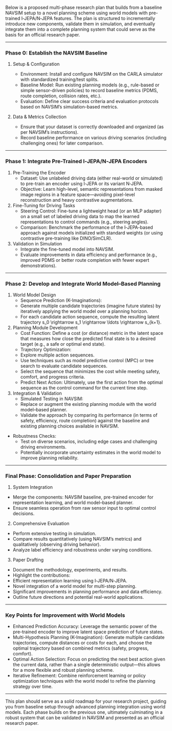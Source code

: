 Below is a proposed multi-phase research plan that builds from a baseline NAVSIM setup to a novel planning scheme using world models with pre-trained I‑JEPA/N‑JEPA features. The plan is structured to incrementally introduce new components, validate them in simulation, and eventually integrate them into a complete planning system that could serve as the basis for an official research paper.

---

### Phase 0: Establish the NAVSIM Baseline
1.	Setup & Configuration
    - Environment: Install and configure NAVSIM on the CARLA simulator with standardized training/test splits.
    - Baseline Model: Run existing planning models (e.g., rule-based or simple sensor-driven policies) to record baseline metrics (PDMS, route completion, collision rates, etc.).
    - Evaluation: Define clear success criteria and evaluation protocols based on NAVSIM’s simulation-based metrics.

2.	Data & Metrics Collection
    - Ensure that your dataset is correctly downloaded and organized (as per NAVSIM’s instructions).
    - Record baseline performance on various driving scenarios (including challenging ones) for later comparison.

---

### Phase 1: Integrate Pre-Trained I‑JEPA/N‑JEPA Encoders
1.	Pre-Training the Encoder
    - Dataset: Use unlabeled driving data (either real-world or simulated) to pre-train an encoder using I‑JEPA or its variant N‑JEPA.
    - Objective: Learn high-level, semantic representations from masked image regions in a feature space—avoiding pixel-level reconstruction and heavy contrastive augmentations.
2.	Fine-Tuning for Driving Tasks
    - Steering Control: Fine-tune a lightweight head (or an MLP adapter) on a small set of labeled driving data to map the learned representations to control commands (e.g., steering angles).
    - Comparison: Benchmark the performance of the I‑JEPA-based approach against models initialized with standard weights (or using contrastive pre-training like DINO/SimCLR).
3.	Validation in Simulation
    - Integrate the fine-tuned model into NAVSIM.
    - Evaluate improvements in data efficiency and performance (e.g., improved PDMS or better route completion with fewer expert demonstrations).

---

### Phase 2: Develop and Integrate World Model–Based Planning
1.	World Model Design
    - Sequence Prediction (K-Imaginations):
    - Generate multiple candidate trajectories (imagine future states) by iteratively applying the world model over a planning horizon.
    - For each candidate action sequence, compute the resulting latent trajectory s_0 \rightarrow s_1 \rightarrow \ldots \rightarrow s_{k+1}.
2.	Planning Module Development
    - Cost Function: Define a cost (or distance) metric in the latent space that measures how close the predicted final state is to a desired target (e.g., a safe or optimal end state).
    - Trajectory Optimization:
    - Explore multiple action sequences.
    - Use techniques such as model predictive control (MPC) or tree search to evaluate candidate sequences.
    - Select the sequence that minimizes the cost while meeting safety, comfort, and progress criteria.
    - Predict Next Action: Ultimately, use the first action from the optimal sequence as the control command for the current time step.
3.	Integration & Validation
    - Simulated Testing in NAVSIM:
    - Replace or augment the existing planning module with the world model–based planner.
    - Validate the approach by comparing its performance (in terms of safety, efficiency, route completion) against the baseline and existing planning choices available in NAVSIM.
- Robustness Checks:
    - Test on diverse scenarios, including edge cases and challenging driving environments.
    - Potentially incorporate uncertainty estimates in the world model to improve planning reliability.

---

### Final Phase: Consolidation and Paper Preparation
1.	System Integration
- Merge the components: NAVSIM baseline, pre-trained encoder for representation learning, and world model–based planner.
- Ensure seamless operation from raw sensor input to optimal control decisions.
2.	Comprehensive Evaluation
- Perform extensive testing in simulation.
- Compare results quantitatively (using NAVSIM’s metrics) and qualitatively (observing driving behavior).
- Analyze label efficiency and robustness under varying conditions.
3.	Paper Drafting
- Document the methodology, experiments, and results.
- Highlight the contributions:
- Efficient representation learning using I‑JEPA/N‑JEPA.
- Novel integration of a world model for multi-step planning.
- Significant improvements in planning performance and data efficiency.
- Outline future directions and potential real-world applications.

---

### Key Points for Improvement with World Models
- Enhanced Prediction Accuracy:
Leverage the semantic power of the pre-trained encoder to improve latent space prediction of future states.
- Multi-Hypothesis Planning (K-Imagination):
Generate multiple candidate trajectories, compute distances or costs for each, and choose the optimal trajectory based on combined metrics (safety, progress, comfort).
- Optimal Action Selection:
Focus on predicting the next best action given the current data, rather than a single deterministic output—this allows for a more flexible and robust planning scheme.
- Iterative Refinement:
Combine reinforcement learning or policy optimization techniques with the world model to refine the planning strategy over time.

---

This plan should serve as a solid roadmap for your research project, guiding you from baseline setup through advanced planning integration using world models. Each phase builds on the previous one, ultimately culminating in a robust system that can be validated in NAVSIM and presented as an official research paper.